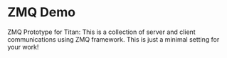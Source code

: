 # ZMQ Demo

ZMQ Prototype for Titan: This is a collection of server and client communications using ZMQ framework. This is just a minimal setting for your work!
